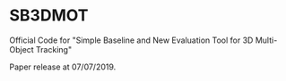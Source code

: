 # SB3DMOT
Official Code for "Simple Baseline and New Evaluation Tool for 3D Multi-Object Tracking"

Paper release at 07/07/2019.
